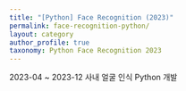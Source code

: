```yaml
---
title: "[Python] Face Recognition (2023)"
permalink: face-recognition-python/
layout: category
author_profile: true
taxonomy: Python Face Recognition 2023
---
```


2023-04 ~ 2023-12 사내 얼굴 인식 Python 개발
